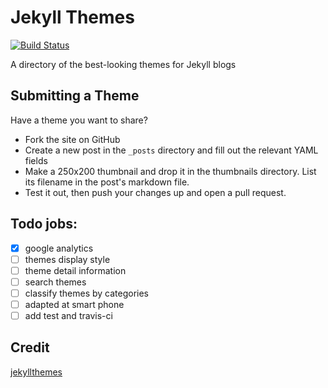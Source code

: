 # Jekyll Themes

[![Build Status](https://api.travis-ci.org/jarrekk/jekyll-theme.svg?branch=master)](https://api.travis-ci.org/jarrekk/jekyll-theme)

A directory of the best-looking themes for Jekyll blogs

## Submitting a Theme

Have a theme you want to share?

* Fork the site on GitHub
* Create a new post in the `_posts` directory and fill out the relevant YAML fields
* Make a 250x200 thumbnail and drop it in the thumbnails directory. List its filename in the post's markdown file.
* Test it out, then push your changes up and open a pull request.

## Todo jobs:

- [x] google analytics
- [ ] themes display style
- [ ] theme detail information
- [ ] search themes
- [ ] classify themes by categories
- [ ] adapted at smart phone
- [ ] add test and travis-ci

## Credit

[jekyllthemes](https://github.com/mattvh/jekyllthemes)
